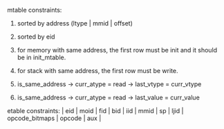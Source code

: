 mtable constraints:
1. sorted by address (ltype | mmid | offset)
2. sorted by eid

3. for memory with same address, the first row must be 
init and it should be in init_mtable.
4. for stack with same address, the first row must be write.
5. is_same_address -> curr_atype = read -> last_vtype = curr_vtype
6. is_same_address -> curr_atype = read -> last_value = curr_value


etable constraints:
| eid | moid | fid | bid | iid | mmid | sp | ljid | opcode_bitmaps | opcode | aux |